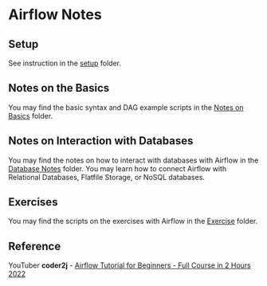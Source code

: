 # Airflow Notes

## Setup
See instruction in the [setup](/setup) folder.

## Notes on the Basics
You may find the basic syntax and DAG example scripts in the [Notes on Basics](/notes) folder.

## Notes on Interaction with Databases
You may find the notes on how to interact with databases with Airflow in the [Database Notes](/db_notes) folder. You may learn how to connect Airflow with Relational Databases, Flatfile Storage, or NoSQL databases.

## Exercises
You may find the scripts on the exercises with Airflow in the [Exercise](/ex)
folder.

## Reference
YouTuber <b>coder2j</b> - <a href="https://www.youtube.com/watch?v=K9AnJ9_ZAXE">Airflow Tutorial for Beginners - Full Course in 2 Hours 2022</a>